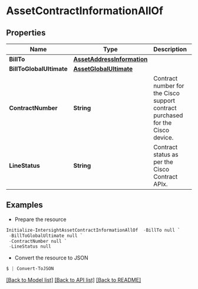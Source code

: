# AssetContractInformationAllOf
## Properties

Name | Type | Description | Notes
------------ | ------------- | ------------- | -------------
**BillTo** | [**AssetAddressInformation**](AssetAddressInformation.md) |  | [optional] 
**BillToGlobalUltimate** | [**AssetGlobalUltimate**](AssetGlobalUltimate.md) |  | [optional] 
**ContractNumber** | **String** | Contract number for the Cisco support contract purchased for the Cisco device. | [optional] [readonly] 
**LineStatus** | **String** | Contract status as per the Cisco Contract APIx. | [optional] [readonly] 

## Examples

- Prepare the resource
```powershell
Initialize-IntersightAssetContractInformationAllOf  -BillTo null `
 -BillToGlobalUltimate null `
 -ContractNumber null `
 -LineStatus null
```

- Convert the resource to JSON
```powershell
$ | Convert-ToJSON
```

[[Back to Model list]](../README.md#documentation-for-models) [[Back to API list]](../README.md#documentation-for-api-endpoints) [[Back to README]](../README.md)

